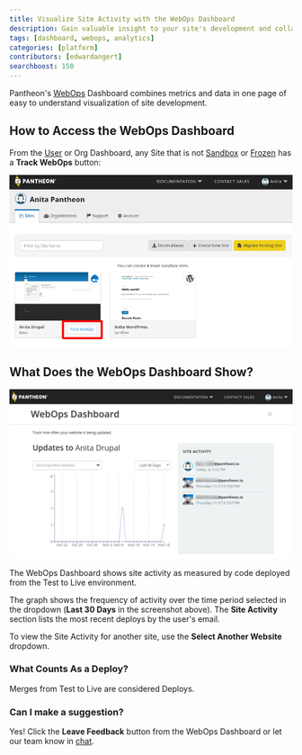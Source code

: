 ```yaml
---
title: Visualize Site Activity with the WebOps Dashboard
description: Gain valuable insight to your site's development and collaboration with Pantheon's WebOps Dashboard.
tags: [dashboard, webops, analytics]
categories: [platform]
contributors: [edwardangert]
searchboost: 150
---
```


Pantheon's [WebOps](https://pantheon.io/webops) Dashboard combines metrics and data in one page of easy to understand visualization of site development.

## How to Access the WebOps Dashboard

From the [User](https://dashboard.pantheon.io) or Org Dashboard, any Site that is not [Sandbox](/create-sites#sandbox-sites) or [Frozen](/platform-considerations#inactive-site-freezing) has a **Track WebOps** button:

![Screenshot of a User Dashboard with a Site showing the Track WebOps button](../images/dashboard/user-dash-track-webops.png)

## What Does the WebOps Dashboard Show?

![Screenshot of the WebOps Dashboard](../images/dashboard/webops-dashboard.png)

The WebOps Dashboard shows site activity as measured by code deployed from the Test to Live environment.

The graph shows the frequency of activity over the time period selected in the dropdown (**Last 30 Days** in the screenshot above). The **Site Activity** section lists the most recent deploys by the user's email.

To view the Site Activity for another site, use the **Select Another Website** dropdown.

### What Counts As a Deploy?

Merges from Test to Live are considered Deploys.

### Can I make a suggestion?

Yes! Click the **Leave Feedback** button from the WebOps Dashboard or let our team know in [chat](/support#real-time-chat-support).